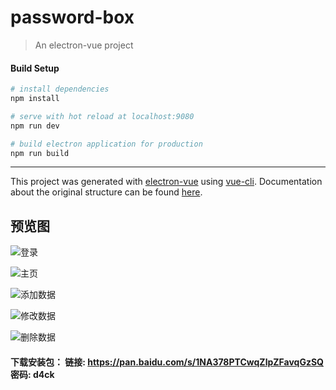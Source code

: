 # password-box

> An electron-vue project

#### Build Setup

``` bash
# install dependencies
npm install

# serve with hot reload at localhost:9080
npm run dev

# build electron application for production
npm run build


```

---

This project was generated with [electron-vue](https://github.com/SimulatedGREG/electron-vue) using [vue-cli](https://github.com/vuejs/vue-cli). Documentation about the original structure can be found [here](https://simulatedgreg.gitbooks.io/electron-vue/content/index.html).


## 预览图
![登录](https://github.com/cooleye/passwordbox/resource/1.jpeg)

![主页](https://github.com/cooleye/passwordbox/resource/1.jpeg)

![添加数据](https://github.com/cooleye/passwordbox/resource/1.jpeg)

![修改数据](https://github.com/cooleye/passwordbox/resource/1.jpeg)

![删除数据](https://github.com/cooleye/passwordbox/resource/1.jpeg)

#### 下载安装包： 链接: https://pan.baidu.com/s/1NA378PTCwqZlpZFavqGzSQ 密码: d4ck